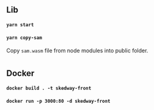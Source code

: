 ## Lib

#### `yarn start`
#### `yarn copy-sam`
Copy `sam.wasm` file from node modules into public folder.


#
## Docker
#### `docker build . -t skedway-front`
#### `docker run -p 3000:80 -d skedway-front`

